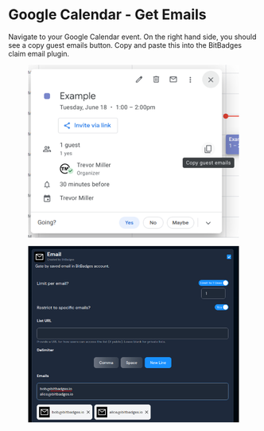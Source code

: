 # Google Calendar - Get Emails

Navigate to your Google Calendar event. On the right hand side, you should see a copy guest emails button. Copy and paste this into the BitBadges claim email plugin.

<figure><img src="../../../.gitbook/assets/image (2) (1) (1) (1) (1) (1) (1) (1) (1) (1) (1) (1) (1) (1) (1) (1) (1) (1) (1).png" alt=""><figcaption></figcaption></figure>

<figure><img src="../../../.gitbook/assets/image (114).png" alt=""><figcaption></figcaption></figure>
